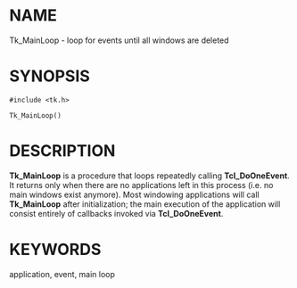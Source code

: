 # NAME

Tk_MainLoop - loop for events until all windows are deleted

# SYNOPSIS

    #include <tk.h>

    Tk_MainLoop()

# DESCRIPTION

**Tk_MainLoop** is a procedure that loops repeatedly calling
**Tcl_DoOneEvent**. It returns only when there are no applications left
in this process (i.e. no main windows exist anymore). Most windowing
applications will call **Tk_MainLoop** after initialization; the main
execution of the application will consist entirely of callbacks invoked
via **Tcl_DoOneEvent**.

# KEYWORDS

application, event, main loop

